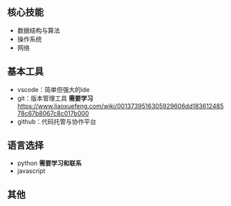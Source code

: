 ## 核心技能

- 数据结构与算法
- 操作系统
- 网络


## 基本工具

- vscode：简单但强大的ide
- git：版本管理工具 **需要学习**
  https://www.liaoxuefeng.com/wiki/0013739516305929606dd18361248578c67b8067c8c017b000
- github：代码托管与协作平台


## 语言选择

- python **需要学习和联系**
- javascript

## 其他